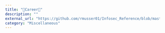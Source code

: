 ```yaml
---
title: "💸Career💸"
description: ""
external_url: "https://github.com/rmusser01/Infosec_Reference/blob/master/Draft/Career.md"
category: "Miscellaneous"
---
```

